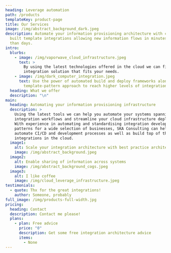 ```yaml
---
heading: Leverage automation
path: /products
templateKey: product-page
title: Our Services
image: /img/abstract_background_dark.jpeg
description: Automate your information provisioning architecture with custom
  built template integrations allowing new information flows in minutes rather
  than days.
intro:
  blurbs:
    - image: /img/vaporwave_cloud_infrastructure.jpeg
      text: >
        By using the latest technologies offered in the cloud we can find an
        integration solution that fits your needs.
    - image: /img/dark_computer_integration.jpeg
      text: Use the power of automated build and deploy frameworks along with a
        template-pattern approach to reach higher levels of integration, faster.
  heading: What we offer
  description: "\n"
main:
  heading: Automating your information provisioning infrastructure
  description: >
    Using the latest tools we can help you automate your systems spanning
    integration workflows and streamline your cloud infrastructure deployments.
    With experience in automating and standardising integration development and
    patterns for a wide selection of businesses, SKA Consulting can help you
    automate CI/CD and development processes as well as build top of the line
    integrations in the cloud.
  image1:
    alt: Scale your integration architecture with best practice architectures
    image: /img/abstract_background.jpeg
  image2:
    alt: Enable sharing of information across systems
    image: /img/abstract_background_cogs.jpeg
  image3:
    alt: I like coffee
    image: /img/cloud_leverage_infrastructure.jpeg
testimonials:
  - quote: Thx for the great integrations!
    author: Someone, probably
full_image: /img/products-full-width.jpg
pricing:
  heading: Contact
  description: Contact me please!
  plans:
    - plan: Free advice
      price: "0"
      description: Get some free integration architecture advice
      items:
        - None
---
```

